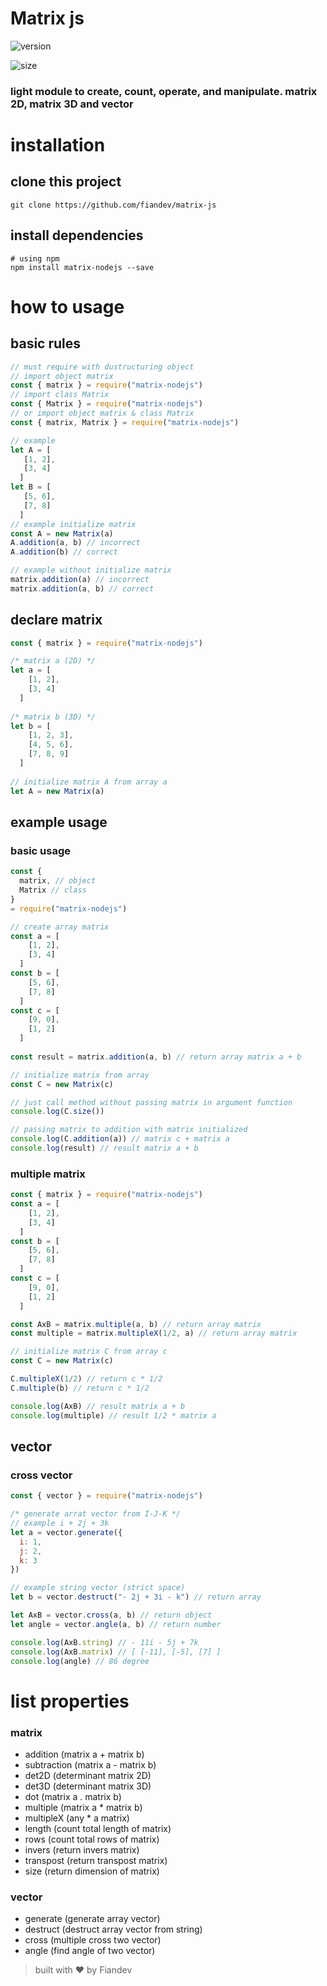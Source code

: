 # Matrix js

![version](https://img.shields.io/npm/v/matrix-nodejs?label=matrix-nodejs)

![size](https://img.shields.io/bundlephobia/min/matrix-nodejs?label=size)

### light module to create, count, operate, and manipulate. matrix 2D, matrix 3D and vector

# installation
## clone this project

```shell
git clone https://github.com/fiandev/matrix-js
```

## install dependencies

```shell
# using npm
npm install matrix-nodejs --save
```

# how to usage

## basic rules
```javascript
// must require with dustructuring object
// import object matrix
const { matrix } = require("matrix-nodejs")
// import class Matrix
const { Matrix } = require("matrix-nodejs")
// or import object matrix & class Matrix
const { matrix, Matrix } = require("matrix-nodejs")

// example
let A = [
   [1, 2],
   [3, 4]
  ]
let B = [
   [5, 6],
   [7, 8]
  ]
// example initialize matrix
const A = new Matrix(a)
A.addition(a, b) // incorrect
A.addition(b) // correct

// example without initialize matrix
matrix.addition(a) // incorrect
matrix.addition(a, b) // correct

```
## declare matrix

```javascript
const { matrix } = require("matrix-nodejs")

/* matrix a (2D) */
let a = [
    [1, 2],
    [3, 4]
  ]
  
/* matrix b (3D) */
let b = [
    [1, 2, 3],
    [4, 5, 6],
    [7, 8, 9]
  ]
  
// initialize matrix A from array a
let A = new Matrix(a)
```

## example usage
### basic usage

```javascript
const { 
  matrix, // object 
  Matrix // class
} 
= require("matrix-nodejs")

// create array matrix
const a = [
    [1, 2],
    [3, 4]
  ]
const b = [
    [5, 6],
    [7, 8]
  ]
const c = [
    [9, 0],
    [1, 2]
  ]
  
const result = matrix.addition(a, b) // return array matrix a + b

// initialize matrix from array
const C = new Matrix(c)

// just call method without passing matrix in argument function
console.log(C.size())

// passing matrix to addition with matrix initialized
console.log(C.addition(a)) // matrix c + matrix a
console.log(result) // result matrix a + b
```

### multiple matrix
```javascript
const { matrix } = require("matrix-nodejs")
const a = [
    [1, 2],
    [3, 4]
  ]
const b = [
    [5, 6],
    [7, 8]
  ]
const c = [
    [9, 0],
    [1, 2]
  ]

const AxB = matrix.multiple(a, b) // return array matrix
const multiple = matrix.multipleX(1/2, a) // return array matrix

// initialize matrix C from array c
const C = new Matrix(c)

C.multipleX(1/2) // return c * 1/2
C.multiple(b) // return c * 1/2

console.log(AxB) // result matrix a + b
console.log(multiple) // result 1/2 * matrix a
```

## vector
### cross vector
```javascript
const { vector } = require("matrix-nodejs")

/* generate arrat vector from I-J-K */
// example i + 2j + 3k
let a = vector.generate({
  i: 1,
  j: 2,
  k: 3
})

// example string vector (strict space)
let b = vector.destruct("- 2j + 3i - k") // return array

let AxB = vector.cross(a, b) // return object
let angle = vector.angle(a, b) // return number

console.log(AxB.string) // - 11i - 5j + 7k
console.log(AxB.matrix) // [ [-11], [-5], [7] ]
console.log(angle) // 86 degree
```

# list properties

### matrix
- addition (matrix a + matrix b)
- subtraction (matrix a - matrix b)
- det2D (determinant matrix 2D)
- det3D (determinant matrix 3D)
- dot (matrix a . matrix b)
- multiple (matrix a * matrix b)
- multipleX (any * a matrix)
- length (count total length of matrix)
- rows (count total rows of matrix)
- invers (return invers matrix)
- transpost (return transpost matrix)
- size (return dimension of matrix)

### vector
- generate (generate array vector)
- destruct (destruct array vector from string)
- cross (multiple cross two vector)
- angle (find angle of two vector)

> built with ❤️ by Fiandev